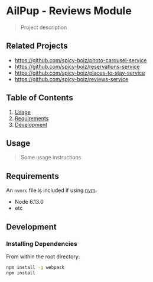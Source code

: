 # AilPup - Reviews Module

> Project description

## Related Projects

  - https://github.com/spicy-boiz/photo-carousel-service
  - https://github.com/spicy-boiz/reservations-service
  - https://github.com/spicy-boiz/places-to-stay-service
  - https://github.com/spicy-boiz/reviews-service

## Table of Contents

1. [Usage](#Usage)
1. [Requirements](#requirements)
1. [Development](#development)

## Usage

> Some usage instructions

## Requirements

An `nvmrc` file is included if using [nvm](https://github.com/creationix/nvm).

- Node 6.13.0
- etc

## Development

### Installing Dependencies

From within the root directory:

```sh
npm install -g webpack
npm install
```
